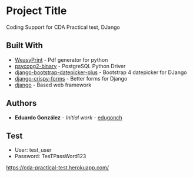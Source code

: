 # Project Title

Coding Support for CDA Practical test, DJango

## Built With

* [WeasyPrint](https://weasyprint.org/) - Pdf generator for python
* [psycopg2-binary](http://initd.org/psycopg/) - PostgreSQL Python Driver
* [django-bootstrap-datepicker-plus](https://rometools.github.io/rome/) - Bootstrap 4 datepicker for DJango
* [django-crispy-forms](https://django-crispy-forms.readthedocs.io/en/latest/) - Better forms for Django
* [django](https://www.djangoproject.com/) - Based web framework

## Authors  

* **Eduardo González** - *Initial work* - [edugonch](https://github.com/edugonch)

## Test
* User: test_user
* Password: TesTPassWord123

https://cda-practical-test.herokuapp.com/
